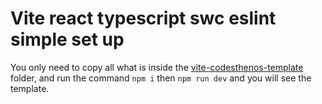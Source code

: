# Vite react typescript swc eslint simple set up

You only need to copy all what is inside the [vite-codesthenos-template](https://github.com/codesthenos/codesthenos-vite-react-typescript-eslint-custom/tree/main/vite-codesthenos-template) folder, and run the command `npm i` then `npm run dev` and you will see the template.
